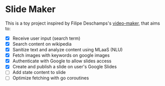 # Slide Maker

This is a toy project inspired by Filipe Deschamps's [video-maker](https://github.com/filipedeschamps/video-maker), that aims to:

- [x] Receive user input (search term)
- [x] Search content on wikipedia
- [x] Sanitize text and analyze content using MLaaS (NLU)
- [x] Fetch images with keywords on google images
- [x] Authenticate with Google to allow slides access
- [x] Create and publish a slide on user's Google Slides
- [ ] Add state content to slide
- [ ] Optimize fetching with go coroutines
